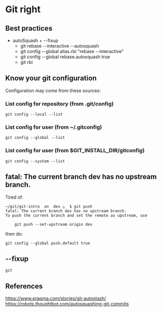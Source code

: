 # Git right

## Best practices
- autoSquash + --fixup
  - git rebase <origin> <branch> --interactive --autosquash
  - git config --global alias.rbi "rebase --interactive" 
  - git config --global rebase.autosquash true 
  - git rbi <origin> <branch> 

## Know your git configuration

Configuration may come from these sources:

### List config for repository (from .git/config)
```
git config --local --list 
```
### List config for user (from ~/.gitconfig)
```
git config --global --list
```
### List config for user (from $GIT_INSTALL_DIR/gitconfig)
```
git config --system --list
```

## fatal: The current branch dev has no upstream branch.

Tired of:

```
~/git/git-intro  on  dev △  $ git push
fatal: The current branch dev has no upstream branch.
To push the current branch and set the remote as upstream, use

    git push --set-upstream origin dev
```

then do: 

```
git config --global push.default true

```
## --fixup

```
git
```

## References
https://www.praqma.com/stories/git-autostash/
https://robots.thoughtbot.com/autosquashing-git-commits
